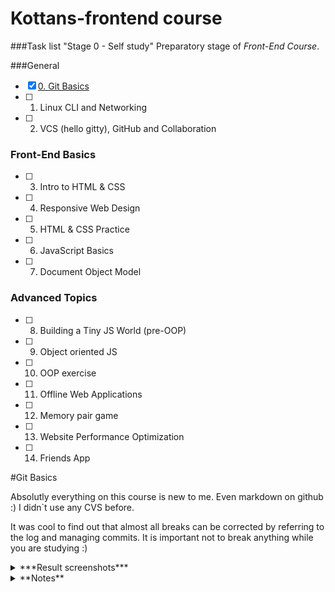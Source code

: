 # Kottans-frontend course
###Task list "Stage 0 - Self study"
Preparatory stage of _Front-End Course_.

###General
 - [x] [0. Git Basics](https://github.com/Tsapfik/kottans-frontend#git-basics)
 - [ ] 1. Linux CLI and Networking
 - [ ] 2. VCS (hello gitty), GitHub and Collaboration

### Front-End Basics
 - [ ] 3. Intro to HTML & CSS
 - [ ] 4. Responsive Web Design
 - [ ] 5. HTML & CSS Practice
 - [ ] 6. JavaScript Basics
 - [ ] 7. Document Object Model

### Advanced Topics
- [ ] 8. Building a Tiny JS World (pre-OOP)
- [ ] 9. Object oriented JS
- [ ] 10. OOP exercise
- [ ] 11. Offline Web Applications
- [ ] 12. Memory pair game
- [ ] 13. Website Performance Optimization
- [ ] 14. Friends App

#Git Basics

Absolutly everything on this course is new to me. Even markdown on github :) I didn`t use any CVS before.

It was cool to find out that almost all breaks can be corrected by referring to the log and managing commits.  It is important not to break anything while you are studying :)

<details><summary>***Result screenshots***</summary>

<p>
![udacity-git-basics-course](task_git_intro/udacity-git-basics-course.jpg)
</p>

<p>
![learngitbranches-01](task_git_intro/learngitbranching-01)
</p>

<p>
![learngitbranches-02](task_git_intro/learngitbranching-02)
</p>

</details>

<details><summary>**Notes**</summary>
`git init` - the command that will do all of the initial setup of a repository
`ls` - used to list files and directories
`mkdir` - used to create a new directory
`touch <file.name>` - creating a file
`mv <file> <directory>` - moving files to directories
`cd` - used to change directories
`rm` - used to remove files and `-r` flag fordeleting directories
`git status`
`git log` - shows us the history of commits
`git log --oneline` - shows us only headers of commits
`git log --stat`
`git log -p` - shows what changes was made (added and removed code) flag `-w` ignoring whitespaces (пустые строки с пробелами)

To scroll **down**, press
- `j` or `↓` to move *down* one line at a time
- `d` to move by half the page screen
- `f` to move by a whole page screen

to scroll **up**, press
- `k` or `↑` to move _up_ one line at a time
- `u` to move by half the page screen
- `b` to move by a whole page screen
press `q` to **quit** out of the log (returns to the regular command prompt)

`git add <file1> <file2>` - add files to the staging index (`git add .`  - add all files and nested directories
`git commit -m "text"` - make a commit withjut opening editor
`git commit -am "text"` - add and commiting all files, which being changed
`git commit --amend` - modify last commit. Change last file → `git add` → `git commit --amend`
`git revert`
`git reset`
`git reflog`
`git diff` - shows untracked changes into the files before staging file
`git tag -a <tag>` - add tag to specific commit
`git branch` - show us all branches
`git branch <name>` - create a new branch
`git checkout -b <branch> <from where>` - create a new branch  "branch" on commit "from where"
`git branch -d(D) <name>` - delete branch (forced delete)
`git log --oneline --graph --all` - show us tree of commits with branches
`git fetch` - pull branches from online repository
`git reset <HEAD/fileName>` - clear indexed files and let to add all new files for commiting again
**Back to normal** - variant to reset to previous version
`$ git checkout -- index.html`
`$ git merge backup`